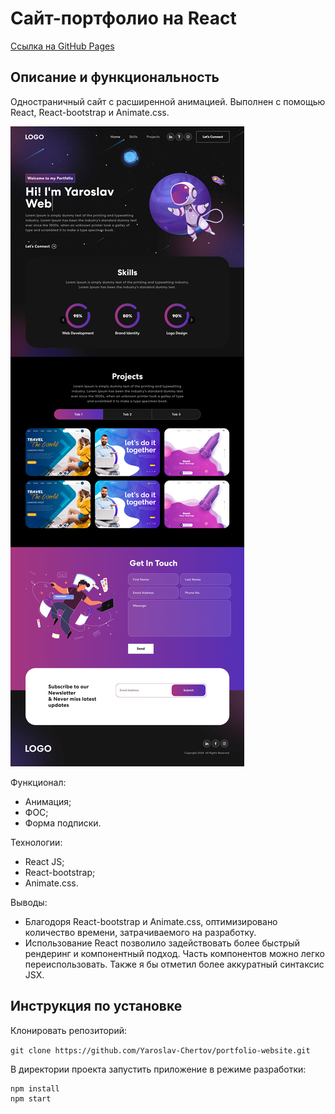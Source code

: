# Сайт-портфолио на React

[Ссылка на GitHub Pages](https://yaroslav-chertov.github.io/portfolio-website/)

## Описание и функциональность

Одностраничный сайт с расширенной анимацией. Выполнен с помощью React, React-bootstrap и Animate.css.

![](./src/assets/img/Screenshot_readme.png)

Функционал:

* Анимация;
* ФОС;
* Форма подписки.

Технологии:

* React JS;
* React-bootstrap;
* Animate.css.

Выводы:

* Благодоря React-bootstrap и Animate.css, оптимизировано количество времени, затрачиваемого на разработку.
* Использование React позволило задействовать более быстрый рендеринг и компонентный подход. Часть компонентов можно легко переиспользовать. Также я бы отметил более аккуратный синтаксис JSX.

## Инструкция по установке

Клонировать репозиторий:

`
git clone https://github.com/Yaroslav-Chertov/portfolio-website.git
`

В директории проекта запустить приложение в режиме разработки:

```
npm install
npm start
```
